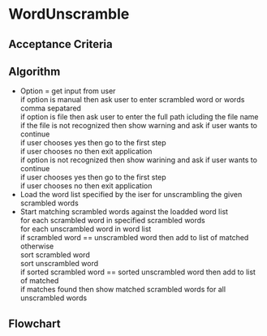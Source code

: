 # WordUnscramble

## Acceptance Criteria

## Algorithm
* Option = get input from user  
        if option is manual then ask user to enter scrambled word or words comma sepatared  
        if option is file then ask user to enter the full path icluding the file name  
                if the file is not recognized then show warning and ask if user wants to continue   
                      if user chooses yes then go to the first step  
                      if user chooses no then exit application  
        if option is not recognized then show warining and ask if user wants to continue  
                 if user chooses yes then go to the first step  
                 if user chooses no then exit application  
* Load the word list specified by the iser for unscrambling the given scrambled words
* Start matching scrambled words against the loadded word list  
                for each scrambled word in specified scrambled words  
                        for each unscrambled word in word list  
                                if scrambled word == unscrambled word then add to list of matched  
                                otherwise  
                                        sort scrambled word  
                                        sort unscrambled word  
                                        if sorted scrambled word == sorted unscrambled word then add to list of matched  
                 if matches found then show matched scrambled words for all unscrambled words


## Flowchart

